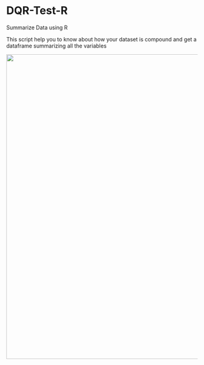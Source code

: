 # DQR-Test-R
Summarize Data using R

This script help you to know about how your dataset is compound and get a dataframe summarizing all the variables 


<img src="C:\Users\alejandro.gutierrez\OneDrive - Carlin Group - CA Fortune\Desktop\capture.png" width="800px" height="auto">
